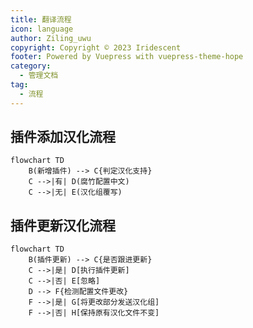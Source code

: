 ```yaml
---
title: 翻译流程
icon: language
author: Ziling_uwu
copyright: Copyright © 2023 Iridescent
footer: Powered by Vuepress with vuepress-theme-hope
category:
  - 管理文档
tag:
  - 流程
---
```


## 插件添加汉化流程

```mermaid
flowchart TD
    B(新增插件) --> C{判定汉化支持}
    C -->|有| D(腐竹配置中文)
    C -->|无| E(汉化组覆写)
```

## 插件更新汉化流程

```mermaid
flowchart TD
    B(插件更新) --> C{是否跟进更新}
    C -->|是| D[执行插件更新]
    C -->|否| E[忽略]
    D --> F{检测配置文件更改}
    F -->|是| G[将更改部分发送汉化组]
    F -->|否| H[保持原有汉化文件不变]
```